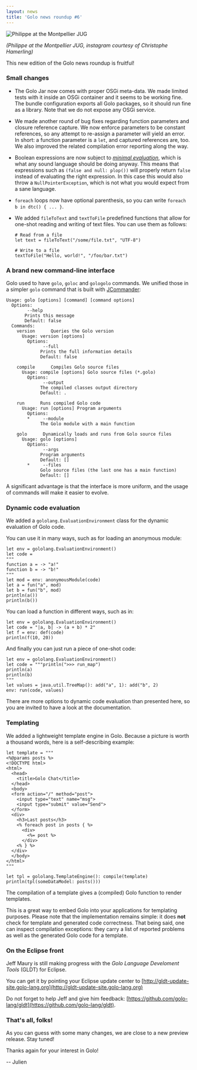 ```yaml
---
layout: news
title: 'Golo news roundup #6'
---
```


![Philippe at the Montpellier JUG](http://distilleryimage0.s3.amazonaws.com/d7e5fc0ed90b11e2a0d822000a1f9a12_7.jpg)

*(Philippe at the Montpellier JUG, instagram courtesy of Christophe Hamerling)*

This new edition of the Golo news roundup is fruitful!

### Small changes

* The Golo Jar now comes with proper OSGi meta-data. We made limited tests with it inside an OSGi
container and it seems to be working fine. The bundle configuration exports all Golo packages, so it
should run fine as a library. Note that we do not expose any OSGi service.

* We made another round of bug fixes regarding function parameters and closure reference capture. We
now enforce parameters to be constant references, so any attempt to re-assign a parameter will yield
an error. In short: a function parameter is a `let`, and captured references are, too. We also
improved the related compilation error reporting along the way.

* Boolean expressions are now subject to [*minimal evaluation*](http://en.wikipedia.org/wiki/Short-circuit_evaluation), which is what any sound language should be doing
anyway. This means that expressions such as `(false and null: plop())` will properly return `false`
instead of evaluating the right expression. In this case this would also throw
a `NullPointerException`, which is not what you would expect from a sane language.

* `foreach` loops now have optional parenthesis, so you can write `foreach b in dtc() { ... }`.

* We added `fileToText` and `textToFile` predefined functions that allow for one-shot reading and
writing of text files. You can use them as follows:

      # Read from a file
      let text = fileToText("/some/file.txt", "UTF-8")
      
      # Write to a file
      textToFile("Hello, world!", "/foo/bar.txt")


### A brand new command-line interface

Golo used to have `golo`, `goloc` and `gologolo` commands. We unified those in a simpler `golo`
command that is built with [JCommander](http://jcommander.org):

    Usage: golo [options] [command] [command options]
      Options:
            --help
           Prints this message
           Default: false
      Commands:
        version      Queries the Golo version
          Usage: version [options]
            Options:
                  --full
                 Prints the full information details
                 Default: false

        compile      Compiles Golo source files
          Usage: compile [options] Golo source files (*.golo)
            Options:
                  --output
                 The compiled classes output directory
                 Default: .

        run      Runs compiled Golo code
          Usage: run [options] Program arguments
            Options:
            *     --module
                 The Golo module with a main function

        golo      Dynamically loads and runs from Golo source files
          Usage: golo [options]
            Options:
                  --args
                 Program arguments
                 Default: []
            *     --files
                 Golo source files (the last one has a main function)
                 Default: []

A significant advantage is that the interface is more uniform, and the usage of commands will make
it easier to evolve.

### Dynamic code evaluation    

We added a `gololang.EvaluationEnvironment` class for the dynamic evaluation of Golo code.

You can use it in many ways, such as for loading an anonymous module:

    let env = gololang.EvaluationEnvironment()
    let code =
    """
    function a = -> "a!"
    function b = -> "b!"
    """
    let mod = env: anonymousModule(code)
    let a = fun("a", mod)
    let b = fun("b", mod)
    println(a())
    println(b())

You can load a function in different ways, such as in:

    let env = gololang.EvaluationEnvironment()
    let code = "|a, b| -> (a + b) * 2"
    let f = env: def(code)
    println(f(10, 20))

And finally you can just run a piece of one-shot code:

    let env = gololang.EvaluationEnvironment()
    let code = """println(">>> run_map")
    println(a)
    println(b)
    """
    let values = java.util.TreeMap(): add("a", 1): add("b", 2)
    env: run(code, values)

There are more options to dynamic code evaluation than presented here, so you are invited to have
a look at the documentation.

### Templating

We added a lightweight template engine in Golo. Because a picture is worth a thousand words, here is
a self-describing example:

    let template = """
    <%@params posts %>
    <!DOCTYPE html>
    <html>
      <head>
        <title>Golo Chat</title>
      </head>
      <body>
      <form action="/" method="post">
        <input type="text" name="msg">
        <input type="submit" value="Send">
      </form>
      <div>
        <h3>Last posts</h3>
        <% foreach post in posts { %>
          <div>
            <%= post %>
          </div>
        <% } %>
      </div>
      </body>
    </html>
    """

    let tpl = gololang.TemplateEngine(): compile(template)
    println(tpl(someDataModel: posts()))

The compilation of a template gives a (compiled) Golo function to render templates.

This is a great way to embed Golo into your applications for templating purposes. Please note that
the implementation remains simple: it does **not** check for template and generated code
correctness. That being said, one can inspect compilation exceptions: they carry a list of reported
problems as well as the generated Golo code for a template.

### On the Eclipse front

Jeff Maury is still making progress with the *Golo Language Develoment Tools* (GLDT) for Eclipse.

You can get it by pointing your Eclipse update center to
[http://gldt-update-site.golo-lang.org](http://gldt-update-site.golo-lang.org)

Do not forget to help Jeff and give him feedback:
[https://github.com/golo-lang/gldt](https://github.com/golo-lang/gldt).

### That's all, folks!

As you can guess with some many changes, we are close to a new preview release. Stay tuned!

Thanks again for your interest in Golo!

-- Julien


